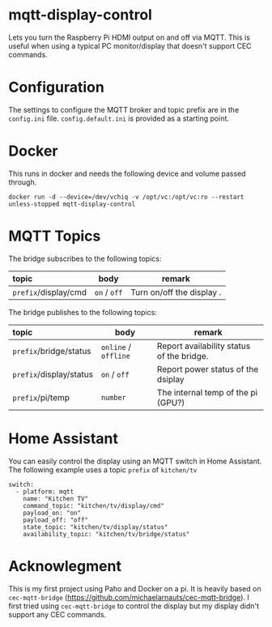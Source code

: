 mqtt-display-control
====================

Lets you turn the Raspberry Pi HDMI output on and off via MQTT. This is useful when using a typical PC monitor/display that doesn't support CEC commands.

# Configuration
The settings to configure the MQTT broker and topic prefix are in the `config.ini` file. `config.default.ini` is provided as a starting point.

# Docker
This runs in docker and needs the following device and volume passed through.
```
docker run -d --device=/dev/vchiq -v /opt/vc:/opt/vc:ro --restart unless-stopped mqtt-display-control
```

# MQTT Topics

The bridge subscribes to the following topics:

| topic                   | body                                    | remark                                           |
|:------------------------|-----------------------------------------|--------------------------------------------------|
| `prefix`/display/cmd    | `on` / `off`                            | Turn on/off the display        .                 |

The bridge publishes to the following topics:

| topic                   | body                                    | remark                                           |
|:------------------------|-----------------------------------------|--------------------------------------------------|
| `prefix`/bridge/status  | `online` / `offline`                    | Report availability status of the bridge.        |
| `prefix`/display/status | `on` / `off`                            | Report power status of the dsiplay               |
| `prefix`/pi/temp         | `number`                                | The internal temp of the pi (GPU?)               |

# Home Assistant
You can easily control the display using an MQTT switch in Home Assistant. The following example uses a topic `prefix` of `kitchen/tv`
```
switch:
  - platform: mqtt
    name: "Kitchen TV"
    command_topic: "kitchen/tv/display/cmd"
    payload_on: "on"
    payload_off: "off"
    state_topic: "kitchen/tv/display/status"
    availability_topic: "kitchen/tv/bridge/status"
```

# Acknowlegment
This is my first project using Paho and Docker on a pi. It is heavily based on `cec-mqtt-bridge` (https://github.com/michaelarnauts/cec-mqtt-bridge). I first tried using `cec-mqtt-bridge` to control the display but my display didn't support any CEC commands.  
